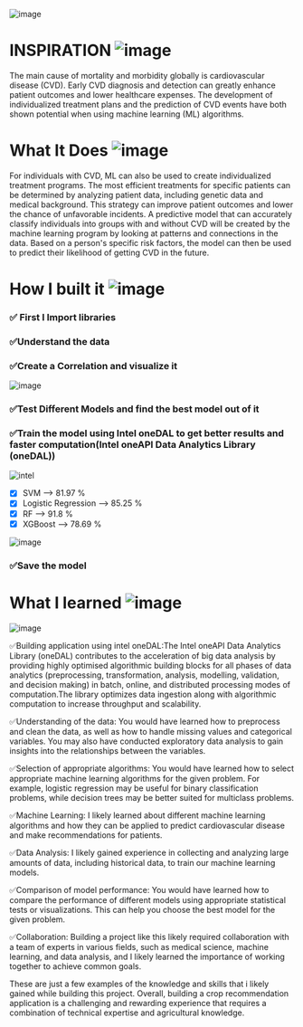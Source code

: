  ![image](https://miro.medium.com/v2/resize:fit:828/0*0qzOhBue7BY3XaIw.gif)


# INSPIRATION ![image](https://user-images.githubusercontent.com/72274851/218500470-ec078b99-0a50-4b06-a2df-c09e47ecc187.png)

The main cause of mortality and morbidity globally is cardiovascular disease (CVD). Early CVD diagnosis and detection can greatly enhance patient outcomes and lower healthcare expenses. The development of individualized treatment plans and the prediction of CVD events have both shown potential when using machine learning (ML) algorithms.

# What It Does ![image](https://user-images.githubusercontent.com/72274851/218503394-b52dfcc9-0620-4f44-94f5-46a09a5cc970.png)
For individuals with CVD, ML can also be used to create individualized treatment programs. The most efficient treatments for specific patients can be determined by analyzing patient data, including genetic data and medical background. This strategy can improve patient outcomes and lower the chance of unfavorable incidents.
A predictive model that can accurately classify individuals into groups with and without CVD will be created by the machine learning program by looking at patterns and connections in the data. Based on a person's specific risk factors, the model can then be used to predict their likelihood of getting CVD in the future.

# How I built it ![image](https://user-images.githubusercontent.com/72274851/218502434-f6e66043-0db0-4f85-b7f4-f33b2d33df1f.png)

### ✅ First I Import libraries

### ✅Understand the data

### ✅Create a Correlation and visualize it

![image](https://user-images.githubusercontent.com/72274851/220701034-024528a5-6e23-4dd5-a931-362f7ff87eaa.png)

### ✅Test Different Models and find the best model out of it

### ✅Train the model using Intel oneDAL to get better results and faster computation(Intel oneAPI Data Analytics Library (oneDAL))
![intel](https://user-images.githubusercontent.com/72274851/218504609-585bcebe-5101-4477-bdd2-3a1ba13a64a8.png)




- [x] SVM --> 81.97 %
- [x] Logistic Regression --> 85.25 %
- [x] RF --> 91.8 %
- [x] XGBoost --> 78.69 %

![image](https://user-images.githubusercontent.com/72274851/220701473-50f303b3-449b-419e-8567-ea84a7cd7dde.png)

### ✅Save the model


# What I learned ![image](https://user-images.githubusercontent.com/72274851/218499685-e8d445fc-e35e-4ab5-abc1-c32462592603.png)


![image](https://user-images.githubusercontent.com/72274851/220130227-3c48e87b-3e68-4f1c-b0e4-8e3ad9a4805a.png)

✅Building application using intel oneDAL:The Intel oneAPI Data Analytics Library (oneDAL) contributes to the acceleration of big data analysis by providing highly optimised algorithmic building blocks for all phases of data analytics (preprocessing, transformation, analysis, modelling, validation, and decision making) in batch, online, and distributed processing modes of computation.The library optimizes data ingestion along with algorithmic computation to increase throughput and scalability.

✅Understanding of the data: You would have learned how to preprocess and clean the data, as well as how to handle missing values and categorical variables. You may also have conducted exploratory data analysis to gain insights into the relationships between the variables.

✅Selection of appropriate algorithms: You would have learned how to select appropriate machine learning algorithms for the given problem. For example, logistic regression may be useful for binary classification problems, while decision trees may be better suited for multiclass problems.

✅Machine Learning: I likely learned about different machine learning algorithms and how they can be applied to predict cardiovascular disease and make recommendations for patients.

✅Data Analysis: I likely gained experience in collecting and analyzing large amounts of data, including historical data, to train our machine learning models.

✅Comparison of model performance: You would have learned how to compare the performance of different models using appropriate statistical tests or visualizations. This can help you choose the best model for the given problem.

✅Collaboration: Building a project like this likely required collaboration with a team of experts in various fields, such as medical science, machine learning, and data analysis, and I likely learned the importance of working together to achieve common goals.

These are just a few examples of the knowledge and skills that i likely gained while building this project. 
Overall, building a crop recommendation application is a challenging and rewarding experience that requires a combination of technical expertise and agricultural knowledge.
